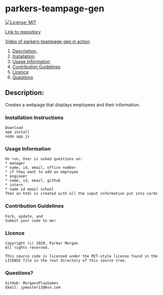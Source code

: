 # parkers-teampage-gen
[![License: MIT](https://img.shields.io/badge/License-MIT-yellow.svg)](https://opensource.org/licenses/MIT)

[Link to repository]()

[Video of parkers-teampage-gen in action]()

1. [ Description. ](#description)
2. [ Installation ](#installation-instructions)
3. [ Usage Information ](#usage-information)
4. [ Contribution Guidelines ](#contribution-guidelines)
5. [ Licence ](#licence)
6. [ Questions ](#questions?)

## Description:
Creates a webpage that displays employees and their information.

### Installation Instructions
    Download
    npm install
    node app.js
 
### Usage Information
    On run, User is asked questions on:
    * manager
    * name, id, email, office number
    * if they want to add an employee
    * engineer
    * name, id, email, github
    * intern
    * name id email school
    Then an html is created with all the input information put into cards

### Contribution Guidelines
    Fork, update, and
    Submit your code to me!

### Licence 
    Copyright (c) 2020, Parker Morgan
    All rights reserved.
        
    This source code is licensed under the MIT-style license found in the
    LICENSE file in the root directory of this source tree.

### Questions?
    GitHub: MorgansPlayGames
    Email: jpmaster13@msn.com
